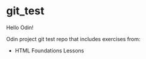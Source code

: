 # git_test

Hello Odin!

Odin project git test repo that includes exercises from:

- HTML Foundations Lessons
